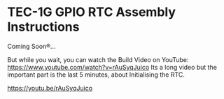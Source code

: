 # TEC-1G GPIO RTC Assembly Instructions

Coming Soon®...

But while you wait, you can watch the Build Video on YouTube: https://www.youtube.com/watch?v=rAuSyqJuico
Its a long video but the important part is the last 5 minutes, about Initialising the RTC.

https://youtu.be/rAuSyqJuico
